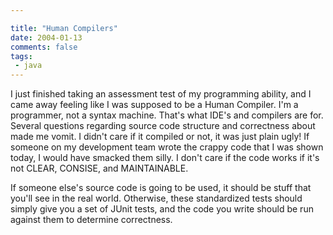 ```yaml
---

title: "Human Compilers"
date: 2004-01-13
comments: false
tags:
 - java
---
```


I just finished taking an assessment test of my programming ability, and I came away feeling like I was supposed to be a Human Compiler. I'm a programmer, not a syntax machine. That's what IDE's and compilers are for. Several questions regarding source code structure and correctness about made me vomit. I didn't care if it compiled or not, it was just plain ugly! If someone on my development team wrote the crappy code that I was shown today, I would have smacked them silly. I don't care if the code works if it's not CLEAR, CONSISE, and MAINTAINABLE.


If someone else's source code is going to be used, it should be stuff that you'll see in the real world. Otherwise, these standardized tests should simply give you a set of JUnit tests, and the code you write should be run against them to determine correctness.

